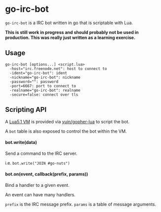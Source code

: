 # go-irc-bot

`go-irc-bot` is a IRC bot written in go that is scriptable with Lua.

**This is still work in progress and should probably not be used in production. This was really just written as a learning exercise.**

## Usage

```
go-irc-bot [options...] <script.lua>
  -host="irc.freenode.net": host to connect to
  -ident="go-irc-bot": ident
  -nickname="go-irc-bot": nickname
  -password="": password
  -port=6667: port to connect to
  -realname="go-irc-bot": realname
  -secure=false: connect over tls
```

## Scripting API

A [Lua5.1 VM](http://www.lua.org/manual/5.1/) is provided via [yuin/gopher-lua](https://github.com/yuin/gopher-lua) to script the bot.

A `bot` table is also exposed to control the bot within the VM.

#### bot.write(data)

Send a command to the IRC server.

i.e. `bot.write("JOIN #go-nuts")`

#### bot.on(event, callback(prefix, params))

Bind a handler to a given event.

An event can have many handlers.

`prefix` is the IRC message prefix.
`params` is a table of message arguments.
